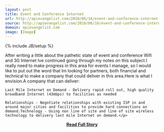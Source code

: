 ```yaml
---
layout: post
title: Event and Conference Internet
url: http://apievangelist.com/2010/06/16/event-and-conference-internet-connectivity/
source: http://apievangelist.com/2010/06/16/event-and-conference-internet-connectivity/
domain: apievangelist.com
image: [Image]
---
```

{% include JB/setup %}<p>After writing a little about the pathetic state of event and conference Wifi and 3G Internet Ive continued going through my notes on this subject.I really need to make progress in this area for events I manage, so I would like to put out the word that Im looking for partners, both financial and technical to make a company that could deliver in this area.Here is what I envision.A company that can deliver:

	Last Mile Internet on Demand - Delivery rapid roll out, high quality broadband Internet (43mbps) to facilities as needed

	Relationships - Negotiate relationships with existing ISP in and around major cities and facilities to provide hard connections on demand.Technology - Using non line of site and line of site wireless technology to delivery last mile Internet on demand.</p>
<center><p><a href="http://apievangelist.com/2010/06/16/event-and-conference-internet-connectivity/" style='padding:25px; font-sze:18px; font-weight: bold;'>Read Full Story</a></p></center>
